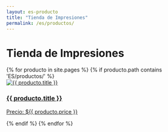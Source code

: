 ```yaml
---
layout: es-producto
title: "Tienda de Impresiones"
permalink: /es/productos/
---
```


# Tienda de Impresiones

<div class="productos-container">
  {% for producto in site.pages %}
    {% if producto.path contains 'ES/productos/' %}
      <div class="producto-card">
        <a href="{{ producto.url }}">
          <img src="{{ producto.image }}" alt="{{ producto.title }}">
          <h3>{{ producto.title }}</h3>
          <p>Precio: ${{ producto.price }}</p>
        </a>
      </div>
    {% endif %}
  {% endfor %}
</div>
